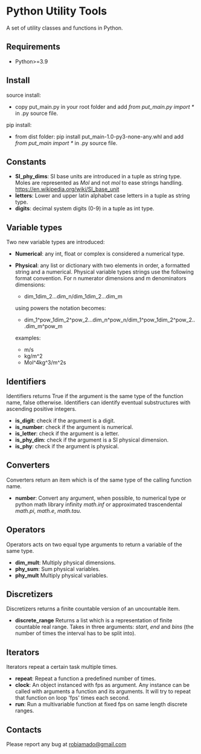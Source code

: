 # Python Utility Tools
A set of utility classes and functions in Python.

## Requirements

- Python>=3.9

## Install

source install:
  - copy put_main.py in your root folder and add _from put_main.py import *_ in .py source file.

pip install:
  - from dist folder: pip install put_main-1.0-py3-none-any.whl and add _from put_main import *_ in .py source file.
  
## Constants

- **SI_phy_dims**: SI base units are introduced in a tuple as string type. Moles are represented as _Mol_ and not _mol_ to ease strings handling. https://en.wikipedia.org/wiki/SI_base_unit
- **letters**: Lower and upper latin alphabet case letters in a tuple as string type.
- **digits**: decimal system digits (0-9) in a tuple as int type.

## Variable types

Two new variable types are introduced:

- **Numerical**: any int, float or complex is considered a numerical type.

- **Physical**: any list or dictionary with two elements in order, a formatted string and a numerical. Physical variable types strings use the following format convention.
For n numerator dimensions and m denominators dimensions:
  - dim_1dim_2...dim_n/dim_1dim_2...dim_m

  using powers the notation becomes:
  - dim_1^pow_1dim_2^pow_2...dim_n^pow_n/dim_1^pow_1dim_2^pow_2...dim_m^pow_m

  examples:
  - m/s
  - kg/m^2
  - Mol^4kg^3/m^2s

## Identifiers

Identifiers returns True if the argument is the same type of the function
name, false otherwise. Identifiers can identify eventual substructures
with ascending positive integers.

- **is_digit**: check if the argument is a digit.
- **is_number**: check if the argument is numerical.
- **is_letter**: check if the argument is a letter.
- **is_phy_dim**: check if the argument is a SI physical dimension.
- **is_phy**: check if the argument is physical.

## Converters

Converters return an item which is of the same type of 
the calling function name.

- **number**: Convert any argument, when possible, to numerical type or python math library infinity _math.inf_ or
  approximated trascendental _math.pi_, _math.e_, _math.tau_.
  
## Operators

Operators acts on two equal type arguments to return a variable 
of the same type.

- **dim_mult**: Multiply physical dimensions.
- **phy_sum**: Sum physical variables.
- **phy_mult** Multiply physical variables.

## Discretizers

Discretizers returns a finite countable version of an uncountable item.

- **discrete_range** Returns a list which is a representation of finite countable real range. Takes in three arguments: _start_, _end_ and _bins_ (the number of times the interval has to be split into).

## Iterators

Iterators repeat a certain task multiple times.
- **repeat**: Repeat a function a predefined number of times.
- **clock**: An object instanced with fps as argument. Any instance can be called with arguments a function and its
              arguments. It will try to repeat that function on loop 'fps' times each second.
- **run**: Run a multivariable function at fixed fps on same length discrete ranges.

## Contacts

Please report any bug at robiamado@gmail.com

